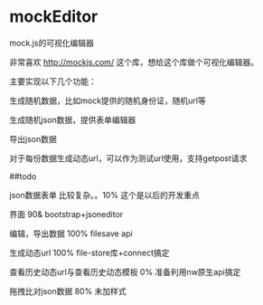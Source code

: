 mockEditor
==========

mock.js的可视化编辑器

非常喜欢 http://mockjs.com/  这个库，想给这个库做个可视化编辑器。

主要实现以下几个功能：

生成随机数据，比如mock提供的随机身份证，随机url等

生成随机json数据，提供表单编辑器

导出json数据

对于每份数据生成动态url，可以作为测试url使用，支持getpost请求

##todo

json数据表单 比较复杂。。10%  这个是以后的开发重点

界面 90& bootstrap+jsoneditor

编辑，导出数据 100% filesave api

生成动态url 100%  file-store库+connect搞定

查看历史动态url与查看历史动态模板 0%  准备利用nw原生api搞定

拖拽比对json数据  80% 未加样式